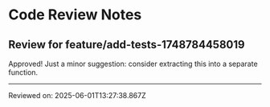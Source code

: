 # Code Review Notes

## Review for feature/add-tests-1748784458019

Approved! Just a minor suggestion: consider extracting this into a separate function.

---
Reviewed on: 2025-06-01T13:27:38.867Z